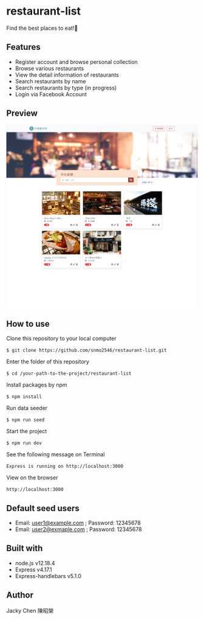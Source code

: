 # restaurant-list

Find the best places to eat!🍝

## Features

* Register account and browse personal collection
* Browse various restaurants
* View the detail information of restaurants
* Search restaurants by name
* Search restaurants by type (in progress)
* Login via Facebook Account

## Preview
![Website screenshot](https://github.com/snmo2546/restaurant-list/blob/master/screen-capture-nov12.png)

## How to use
Clone this repository to your local computer
<pre><code>$ git clone https://github.com/snmo2546/restaurant-list.git</code></pre>
Enter the folder of this repository
<pre><code>$ cd /your-path-to-the-project/restaurant-list</code></pre>
Install packages by npm
<pre><code>$ npm install</code></pre>
Run data seeder
<pre><code>$ npm run seed</code></pre>
Start the project
<pre><code>$ npm run dev</code></pre>
See the following message on Terminal
<pre><code>Express is running on http://localhost:3000</code></pre>
View on the browser
<pre><code>http://localhost:3000</code></pre>

## Default seed users
* Email: user1@example.com ; Password: 12345678
* Email: user2@exmaple.com ; Password: 12345678

## Built with

* node.js v12.18.4
* Express v4.17.1
* Express-handlebars v5.1.0

## Author
Jacky Chen 陳昭榮
